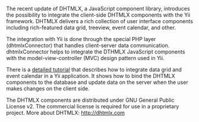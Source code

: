 The recent update of DHTMLX, a JavaScript component library, introduces the possibility to integrate the client-side DHTMLX components with the Yii framework. DHTMLX delivers a rich collection of user interface components including rich-featured data grid, treeview, event calendar, and other.

The integration with Yii is done through the special PHP layer (dhtmlxConnector) that handles client-server data communication. dhtmlxConnector helps to integrate the DTHMLX JavaScript components with the model-view-controller (MVC) design pattern used in Yii.

There is a [detailed tutorial](http://www.dhtmlx.com/blog/?p=1648) that describes how to integrate data grid and event calendar in a Yii application. It shows how to bind the DHTMLX components to the database and update data on the server when the user makes changes on the client side.

The DHTMLX components are distributed under GNU General Public License v2. The commercial license is required for use in a proprietary project. More about DHTMLX: http://dhtmlx.com